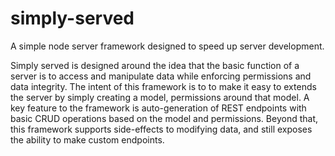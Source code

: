 # simply-served

A simple node server framework designed to speed up server development.

Simply served is designed around the idea that the basic function of a server is to access and manipulate data while enforcing permissions and data integrity. The intent of this framework is to to make it easy to extends the server by simply creating a model, permissions around that model. A key feature to the framework is auto-generation of REST endpoints with basic CRUD operations based on the model and permissions. Beyond that, this framework supports side-effects to modifying data, and still exposes the ability to make custom endpoints.

